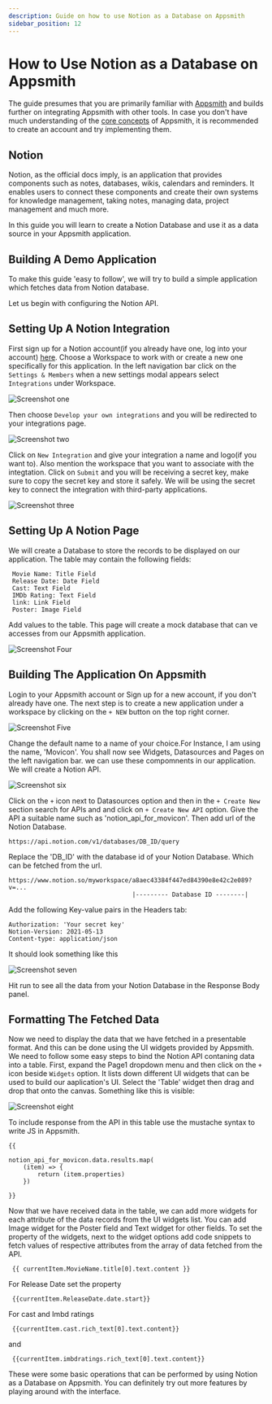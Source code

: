 ```yaml
---
description: Guide on how to use Notion as a Database on Appsmith
sidebar_position: 12
---
```


# How to Use Notion as a Database on Appsmith

The guide presumes that you are primarily familiar with [Appsmith](https://www.appsmith.com) and builds further on integrating Appsmith with other tools. In case you don't have much understanding of the [core concepts](/core-concepts/connecting-to-data-sources/) of Appsmith, it is recommended to create an account and try implementing them.

## Notion

Notion, as the official docs imply, is an application that provides components such as notes, databases, wikis, calendars and reminders. It enables users to connect these components and create their own systems for knowledge management, taking notes, managing data, project management and much more.

In this guide you will learn to create a Notion Database and use it as a data source in your Appsmith application.

## Building A Demo Application

To make this guide 'easy to follow', we will try to build a simple application which fetches data from Notion database.

Let us begin with configuring the Notion API.

## Setting Up A Notion Integration

First sign up for a Notion account(if you already have one, log into your account) [here](https://www.notion.so/login). Choose a Workspace to work with or create a new one specifically for this application. In the left navigation bar click on the `Settings & Members` when a new settings modal appears select `Integrations` under Workspace.

![Screenshot one](/img/notion-appsmith-1.png)

Then choose `Develop your own integrations` and you will be redirected to your integrations page.

![Screenshot two](/img/notion-appsmith-2.png)

Click on `New Integration` and give your integration a name and logo(if you want to). Also mention the workspace that you want to associate with the integtation. Click on `Submit` and you will be receiving a secret key, make sure to copy the secret key and store it safely. We will be using the secret key to connect the integration with third-party applications.

![Screenshot three](/img/notion-appsmith-3.png)

## Setting Up A Notion Page

We will create a Database to store the records to be displayed on our application. The table may contain the following fields:

```
 Movie Name: Title Field
 Release Date: Date Field
 Cast: Text Field
 IMDb Rating: Text Field
 link: Link Field
 Poster: Image Field
```

Add values to the table. This page will create a mock database that can ve accesses from our Appsmith application.

![Screenshot Four](/img/notion-appsmith-4.png)

## Building The Application On Appsmith

Login to your Appsmith account or Sign up for a new account, if you don't already have one. The next step is to create a new application under a workspace by clicking on the `+ NEW` button on the top right corner.

![Screenshot Five](/img/notion-appsmith-5.png)

Change the default name to a name of your choice.For Instance, I am using the name, 'Movicon'. You shall now see Widgets, Datasources and Pages on the left navigation bar. we can use these compomnents in our application. We will create a Notion API.

![Screenshot six](/img/notion-appsmith-6.png)

Click on the `+` icon next to Datasources option and then in the `+ Create New` section search for APIs and and click on `+ Create New API` option. Give the API a suitable name such as 'notion\_api\_for\_movicon'. Then add url of the Notion Database.

```
https://api.notion.com/v1/databases/DB_ID/query
```

Replace the 'DB\_ID' with the database id of your Notion Database. Which can be fetched from the url.

```
https://www.notion.so/myworkspace/a8aec43384f447ed84390e8e42c2e089?v=...
                                  |--------- Database ID --------|
```

Add the following Key-value pairs in the Headers tab:

```
Authorization: 'Your secret key'
Notion-Version: 2021-05-13
Content-type: application/json
```

It should look something like this

![Screenshot seven](/img/notion-appsmith-7.png)

Hit run to see all the data from your Notion Database in the Response Body panel.

## Formatting The Fetched Data

Now we need to display the data that we have fetched in a presentable format. And this can be done using the UI widgets provided by Appsmith. We need to follow some easy steps to bind the Notion API contaning data into a table. First, expand the Page1 dropdown menu and then click on the `+` icon beside `Widgets` option. It lists down different UI widgets that can be used to build our aaplication's UI. Select the 'Table' widget then drag and drop that onto the canvas. Something like this is visible:

![Screenshot eight](/img/notion-appsmith-8.png)

To include response from the API in this table use the mustache syntax to write JS in Appsmith.

```
{{

notion_api_for_movicon.data.results.map(
    (item) => {
        return (item.properties)
    })

}}
```

Now that we have received data in the table, we can add more widgets for each attribute of the data records from the UI widgets list. You can add Image widget for the Poster field and Text widget for other fields. To set the property of the widgets, next to the widget options add code snippets to fetch values of respective attributes from the array of data fetched from the API.

```
 {{ currentItem.MovieName.title[0].text.content }}
```

For Release Date set the property

```
 {{currentItem.ReleaseDate.date.start}}
```

For cast and Imbd ratings

```
 {{currentItem.cast.rich_text[0].text.content}}
```

and

```
 {{currentItem.imbdratings.rich_text[0].text.content}}
```

These were some basic operations that can be performed by using Notion as a Database on Appsmith. You can definitely try out more features by playing around with the interface.
